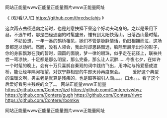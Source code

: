 
网站正能量www正能量正能量图片www正能量网址




《 /观/看/入/口 https://github.com/thredse/ahjs 》




这次再去曲径通幽之前时，也是刻意抉择下昼这个好功夫动身的。之以是采用下昼，不选午时，那是曲径通幽的时髦盛景，惟有到太阳快落山，日落西山最时髦。
　　不妨设想，一年一番的鹊桥相见，她们不管是脉脉情话，仍旧相拥而泣，这场景都足以动听。然而，没有人领会，我此时却思路飘远，脑际里展示出你的影子，你的身影飘渺在我的暂时，圆圆的面貌，梦一律的眼珠，似乎走在花径上，联袂共尝一弯凉快，十足都是那么明显，那么完备，那么让人沉醉……今夜七夕，在如许一个时髦的晚上，会有十万只喜鹊自秦观的词中践约飞出，用冲动与怜爱搭成渡桥，能让经年隔河相望，对饮宁静相思的牛郎天孙再度聚会。
　　爱好这个典型的温暖文啊，男主老是就算是残疾的，也是超等招引人滴。。。。口水。。。看了这个后爱好看男主残疾的文了。。
网站正能量www正能量
https://github.com/Contere/jjzd
https://github.com/Contere/vwbyz
https://github.com/Contere/gugh
https://github.com/Contere/rlwrc
https://github.com/Contere/rbomkw





网站正能量www正能量正能量图片www正能量网址
